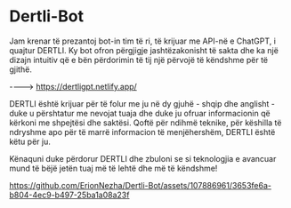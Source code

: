# Dertli-Bot
Jam krenar të prezantoj bot-in tim të ri, të krijuar me API-në e ChatGPT, i quajtur DERTLI. Ky bot ofron përgjigje jashtëzakonisht të sakta dhe ka një dizajn intuitiv që e bën përdorimin të tij një përvojë të këndshme për të gjithë.

----> https://dertligpt.netlify.app/ 

DERTLI është krijuar për të folur me ju në dy gjuhë - shqip dhe anglisht - duke u përshtatur me nevojat tuaja dhe duke ju ofruar informacionin që kërkoni me shpejtësi dhe saktësi. Qoftë për ndihmë teknike, për këshilla të ndryshme apo për të marrë informacion të menjëhershëm, DERTLI është këtu për ju.

Kënaquni duke përdorur DERTLI dhe zbuloni se si teknologjia e avancuar mund të bëjë jetën tuaj më të lehtë dhe më të këndshme!

https://github.com/ErionNezha/Dertli-Bot/assets/107886961/3653fe6a-b804-4ec9-b497-25ba1a08a23f

